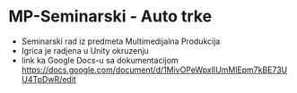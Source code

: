 # MP-Seminarski - Auto trke
 - Seminarski rad iz predmeta Multimedijalna Produkcija 
 - Igrica je radjena u Unity okruzenju
 - link ka Google Docs-u sa dokumentacijom https://docs.google.com/document/d/1MivOPeWpxlIUmMlEpm7kBE73UU4TpDwR/edit
